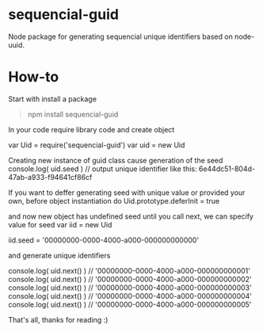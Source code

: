 sequencial-guid
===============

Node package for generating sequencial unique identifiers based on node-uuid.

How-to
======

Start with install a package 
> npm install sequencial-guid

In your code require library code and create object

var Uid = require('sequencial-guid')
var uid = new Uid

Creating new instance of guid class cause generation of the seed 
console.log( uid.seed )   // output unique identifier like this: 6e44dc51-804d-47ab-a933-f94641cf86cf

If you want to deffer generating seed with unique value or provided your own, before object instantiation do
Uid.prototype.deferInit = true

and now new object has undefined seed until you call next, we can specify value for seed
var iid = new Uid

iid.seed = '00000000-0000-4000-a000-000000000000'

and generate unique identifiers

console.log( uid.next() )	// '00000000-0000-4000-a000-000000000001'
console.log( uid.next() )	// '00000000-0000-4000-a000-000000000002'
console.log( uid.next() )	// '00000000-0000-4000-a000-000000000003'
console.log( uid.next() )	// '00000000-0000-4000-a000-000000000004'
console.log( uid.next() )	// '00000000-0000-4000-a000-000000000005'

That's all, thanks for reading :)